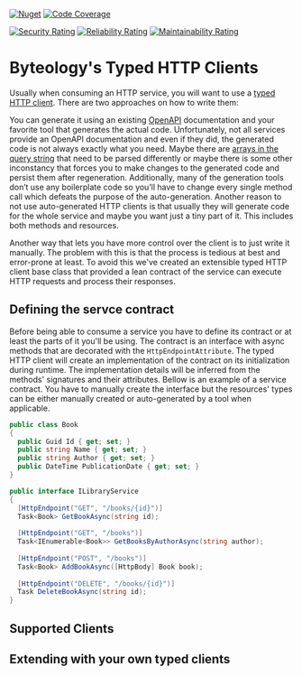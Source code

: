 [![Nuget](https://img.shields.io/nuget/v/Byteology.TypedHttpClients?style=for-the-badge)](https://www.nuget.org/packages/Byteology.TypedHttpClients/)
[![Code Coverage](https://img.shields.io/sonar/coverage/Byteology_typed-http-clients/master?color=%2310a910&server=https%3A%2F%2Fsonarcloud.io&style=for-the-badge)](https://sonarcloud.io/dashboard?id=Byteology_typed-http-clients)

[![Security Rating](https://sonarcloud.io/api/project_badges/measure?project=Byteology_typed-http-clients&metric=security_rating)](https://sonarcloud.io/dashboard?id=Byteology_typed-http-clients) 
[![Reliability Rating](https://sonarcloud.io/api/project_badges/measure?project=Byteology_typed-http-clients&metric=reliability_rating)](https://sonarcloud.io/dashboard?id=Byteology_typed-http-clients)
[![Maintainability Rating](https://sonarcloud.io/api/project_badges/measure?project=Byteology_typed-http-clients&metric=sqale_rating)](https://sonarcloud.io/dashboard?id=Byteology_typed-http-clients)

# Byteology's Typed HTTP Clients

Usually when consuming an HTTP service, you will want to use a [typed HTTP client](https://docs.microsoft.com/en-us/dotnet/architecture/microservices/implement-resilient-applications/use-httpclientfactory-to-implement-resilient-http-requests#implement-your-typed-client-classes-that-use-the-injected-and-configured-httpclient). There are two approaches on how to write them:

You can generate it using an existing [OpenAPI](https://www.openapis.org/) documentation and your favorite tool that generates the actual code. Unfortunately, not all services provide an OpenAPI documentation and even if they did, the generated code is not always exactly what you need. Maybe there are [arrays in the query string](https://medium.com/raml-api/arrays-in-query-params-33189628fa68) that need to be parsed differently or maybe there is some other inconstancy that forces you to make changes to the generated code and persist them after regeneration. Additionally, many of the generation tools don’t use any boilerplate code so you’ll have to change every single method call which defeats the purpose of the auto-generation. Another reason to not use auto-generated HTTP clients is that usually they will generate code for the whole service and maybe you want just a tiny part of it. This includes both methods and resources.

Another way that lets you have more control over the client is to just write it manually. The problem with this is that the process is tedious at best and error-prone at least. To avoid this we've created an extensible typed HTTP client base class that provided a lean contract of the service can execute HTTP requests and process their responses.

## Defining the servce contract

Before being able to consume a service you have to define its contract or at least the parts of it you'll be using. The contract is an interface with async methods that are decorated with the `HttpEndpointAttribute`. The typed HTTP client will create an implementation of the contract on its initialization during runtime. The implementation details will be inferred from the methods' signatures and their attributes. Bellow is an example of a service contract. You have to manually create the interface but the resources' types can be either manually created or auto-generated by a tool when applicable.

```c#
public class Book
{
  public Guid Id { get; set; }
  public string Name { get; set; }
  public string Author { get; set; }
  public DateTime PublicationDate { get; set; }
}
```
```c#
public interface ILibraryService
{
  [HttpEndpoint("GET", "/books/{id}")]
  Task<Book> GetBookAsync(string id);
  
  [HttpEndpoint("GET", "/books")]
  Task<IEnumerable<Book>> GetBooksByAuthorAsync(string author);
  
  [HttpEndpoint("POST", "/books")]
  Task<Book> AddBookAsync([HttpBody] Book book);
  
  [HttpEndpoint("DELETE", "/books/{id}")]
  Task DeleteBookAsync(string id);
}
```

## Supported Clients

## Extending with your own typed clients
